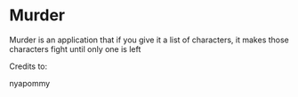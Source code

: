 # Murder
Murder is an application that if you give it a list of characters, it makes those characters fight until only one is left

Credits to:

nyapommy
